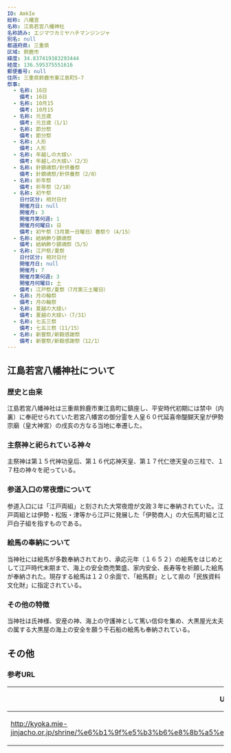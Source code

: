 ```yaml
---
ID: AmkIe
総称: 八幡宮
名称: 江島若宮八幡神社
名称読み: エジマワカミヤハチマンジンジャ
別名: null
都道府県: 三重県
区域: 鈴鹿市
緯度: 34.837419383293444
経度: 136.595375551616
郵便番号: null
住所: 三重県鈴鹿市東江島町5-7
祭事:
  - 名称: 16日
    備考: 16日
  - 名称: 10月15
    備考: 10月15
  - 名称: 元旦歳
    備考: 元旦歳（1/1）
  - 名称: 節分祭
    備考: 節分祭
  - 名称: 人形
    備考: 人形
  - 名称: 年越しの大祓い
    備考: 年越しの大祓い（2/3）
  - 名称: 針鎮魂祭/針供養祭
    備考: 針鎮魂祭/針供養祭（2/8）
  - 名称: 祈年祭
    備考: 祈年祭（2/18）
  - 名称: 初午祭
    日付区分: 相対日付
    開催月日: null
    開催月: 3
    開催月第何週: 1
    開催月何曜日: 日
    備考: 初午祭（3月第一日曜日）春祭り（4/15）
  - 名称: 結納飾り鎮魂祭
    備考: 結納飾り鎮魂祭（5/5）
  - 名称: 江戸祭/夏祭
    日付区分: 相対日付
    開催月日: null
    開催月: 7
    開催月第何週: 3
    開催月何曜日: 土
    備考: 江戸祭/夏祭（7月第三土曜日）
  - 名称: 月の輪祭
    備考: 月の輪祭
  - 名称: 夏越の大祓い
    備考: 夏越の大祓い（7/31）
  - 名称: 七五三祭
    備考: 七五三祭（11/15）
  - 名称: 新嘗祭/新穀感謝祭
    備考: 新嘗祭/新穀感謝祭（12/1）
---
```


## 江島若宮八幡神社について

### 歴史と由来

江島若宮八幡神社は三重県鈴鹿市東江島町に鎮座し、平安時代初期には禁中（内裏）に奉祀せられていた若宮八幡宮の御分霊を人皇６０代延喜帝醍醐天皇が伊勢宗廟（皇大神宮）の戌亥の方なる当地に奉遷した。

### 主祭神と祀られている神々

主祭神は第１５代神功皇后、第１６代応神天皇、第１７代仁徳天皇の三柱で、１７柱の神々を祀っている。

### 参道入口の常夜燈について

参道入口には「江戸両組」と刻された大常夜燈が文政３年に奉納されていた。江戸両組とは伊勢・松阪・津等から江戸に発展した「伊勢商人」の大伝馬町組と江戸白子組を指すものである。

### 絵馬の奉納について

当神社には絵馬が多数奉納されており、承応元年（１６５２）の絵馬をはじめとして江戸時代末期まで、海上の安全商売繁盛、家内安全、長寿等を祈願した絵馬が奉納された。現存する絵馬は１２０余面で、「絵馬群」として県の「民族資料文化財」に指定されている。

### その他の特徴

当神社は氏神様、安産の神、海上の守護神として篤い信仰を集め、大黒屋光太夫の属する大黒屋の海上の安全を願う千石船の絵馬も奉納されている。

## その他

### 参考URL

| URL                                                                                                              | 説明   |
| ---------------------------------------------------------------------------------------------------------------- | ------ |
| http://kyoka.mie-jinjacho.or.jp/shrine/%e6%b1%9f%e5%b3%b6%e8%8b%a5%e5%ae%ae%e5%85%ab%e5%b9%a1%e7%a5%9e%e7%a4%be/ | 神社庁 |
